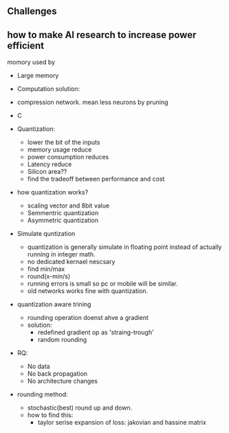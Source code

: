 
## Challenges 

## how to make AI research to increase power efficient 
momory used by 
- Large memory
- Computation
solution: 
- compression network. mean less neurons by pruning 
- C
- Quantization: 
    - lower the bit of the inputs 
    - memory usage reduce 
    - power consumption reduces
    - Latency reduce 
    - Silicon area??
    - find the tradeoff between performance and cost
- how quantization works?
    - scaling vector and 8bit value 
    - Semmentric quantization
    - Asymmetric quantization 

- Simulate quntization
    - quantization is generally simulate in floating point instead of actually running in integer math. 
    - no dedicated kernael nescsary 
    - find min/max 
    - round(x-min/s)
    - running errors is small so pc or mobile will be similar. 
    - old networks works fine with quantization. 
- quantization aware trining
    - rounding operation doenst ahve a gradient
    - solution: 
        - redefined gradient op as 'straing-trough'
        - random rounding 

- RQ:
    - No data
    - No back propagation 
    - No architecture changes 
- rounding method: 
    - stochastic(best) round up and down. 
    - how to find this: 
        - taylor serise expansion of loss: jakovian and hassine matrix 
        
